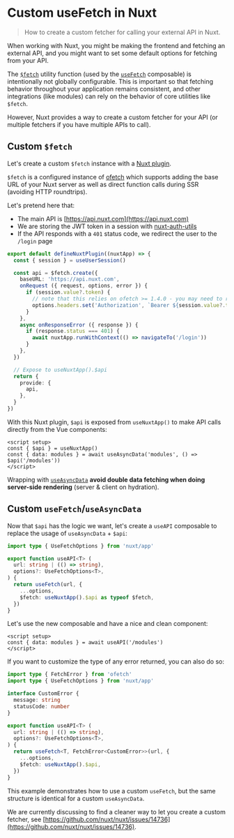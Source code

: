 # Custom useFetch in Nuxt

> How to create a custom fetcher for calling your external API in Nuxt.

When working with Nuxt, you might be making the frontend and fetching an external API, and you might want to set some default options for fetching from your API.

The [`$fetch`](/docs/4.x/api/utils/dollarfetch) utility function (used by the [`useFetch`](/docs/4.x/api/composables/use-fetch) composable) is intentionally not globally configurable. This is important so that fetching behavior throughout your application remains consistent, and other integrations (like modules) can rely on the behavior of core utilities like `$fetch`.

However, Nuxt provides a way to create a custom fetcher for your API (or multiple fetchers if you have multiple APIs to call).

## Custom `$fetch`

Let's create a custom `$fetch` instance with a [Nuxt plugin](/docs/4.x/guide/directory-structure/plugins).

<note>

`$fetch` is a configured instance of [ofetch](https://github.com/unjs/ofetch) which supports adding the base URL of your Nuxt server as well as direct function calls during SSR (avoiding HTTP roundtrips).

</note>

Let's pretend here that:

- The main API is [https://api.nuxt.com](https://api.nuxt.com)
- We are storing the JWT token in a session with [nuxt-auth-utils](https://github.com/atinux/nuxt-auth-utils)
- If the API responds with a `401` status code, we redirect the user to the `/login` page

```ts [app/plugins/api.ts]
export default defineNuxtPlugin((nuxtApp) => {
  const { session } = useUserSession()

  const api = $fetch.create({
    baseURL: 'https://api.nuxt.com',
    onRequest ({ request, options, error }) {
      if (session.value?.token) {
        // note that this relies on ofetch >= 1.4.0 - you may need to refresh your lockfile
        options.headers.set('Authorization', `Bearer ${session.value?.token}`)
      }
    },
    async onResponseError ({ response }) {
      if (response.status === 401) {
        await nuxtApp.runWithContext(() => navigateTo('/login'))
      }
    },
  })

  // Expose to useNuxtApp().$api
  return {
    provide: {
      api,
    },
  }
})
```

With this Nuxt plugin, `$api` is exposed from `useNuxtApp()` to make API calls directly from the Vue components:

```vue [app/app.vue]
<script setup>
const { $api } = useNuxtApp()
const { data: modules } = await useAsyncData('modules', () => $api('/modules'))
</script>
```

<callout>

Wrapping with [`useAsyncData`](/docs/4.x/api/composables/use-async-data) **avoid double data fetching when doing server-side rendering** (server & client on hydration).

</callout>

## Custom `useFetch`/`useAsyncData`

Now that `$api` has the logic we want, let's create a `useAPI` composable to replace the usage of `useAsyncData` + `$api`:

```ts [app/composables/useAPI.ts]
import type { UseFetchOptions } from 'nuxt/app'

export function useAPI<T> (
  url: string | (() => string),
  options?: UseFetchOptions<T>,
) {
  return useFetch(url, {
    ...options,
    $fetch: useNuxtApp().$api as typeof $fetch,
  })
}
```

Let's use the new composable and have a nice and clean component:

```vue [app/app.vue]
<script setup>
const { data: modules } = await useAPI('/modules')
</script>
```

If you want to customize the type of any error returned, you can also do so:

```ts
import type { FetchError } from 'ofetch'
import type { UseFetchOptions } from 'nuxt/app'

interface CustomError {
  message: string
  statusCode: number
}

export function useAPI<T> (
  url: string | (() => string),
  options?: UseFetchOptions<T>,
) {
  return useFetch<T, FetchError<CustomError>>(url, {
    ...options,
    $fetch: useNuxtApp().$api,
  })
}
```

<note>

This example demonstrates how to use a custom `useFetch`, but the same structure is identical for a custom `useAsyncData`.

</note>

<link-example to="/docs/4.x/examples/advanced/use-custom-fetch-composable">



</link-example>

<video-accordion title="Watch a video about custom $fetch and Repository Pattern in Nuxt" video-id="jXH8Tr-exhI">



</video-accordion>

<note>

We are currently discussing to find a cleaner way to let you create a custom fetcher, see [https://github.com/nuxt/nuxt/issues/14736](https://github.com/nuxt/nuxt/issues/14736).

</note>
